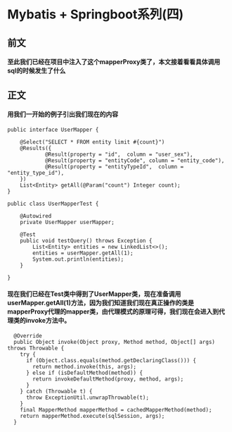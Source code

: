 # Mybatis + Springboot系列(四) 
## 前文
#### 至此我们已经在项目中注入了这个mapperProxy类了，本文接着看看具体调用sql的时候发生了什么
## 正文
#### 用我们一开始的例子引出我们现在的内容
````
public interface UserMapper {

    @Select("SELECT * FROM entity limit #{count}")
    @Results({
            @Result(property = "id",  column = "user_sex"),
            @Result(property = "entityCode", column = "entity_code"),
            @Result(property = "entityTypeId",  column = "entity_type_id"),
    })
    List<Entity> getAll(@Param("count") Integer count);
}

public class UserMapperTest {

    @Autowired
    private UserMapper userMapper;

    @Test
    public void testQuery() throws Exception {
        List<Entity> entities = new LinkedList<>();
        entities = userMapper.getAll(1);
        System.out.println(entities);
    }

}
````
#### 现在我们已经在Test类中得到了UserMapper类，现在准备调用userMapper.getAll(1)方法，因为我们知道我们现在真正操作的类是mapperProxy代理的mapper类，由代理模式的原理可得，我们现在会进入到代理类的invoke方法中。
````
  @Override
  public Object invoke(Object proxy, Method method, Object[] args) throws Throwable {
    try {
      if (Object.class.equals(method.getDeclaringClass())) {
        return method.invoke(this, args);
      } else if (isDefaultMethod(method)) {
        return invokeDefaultMethod(proxy, method, args);
      }
    } catch (Throwable t) {
      throw ExceptionUtil.unwrapThrowable(t);
    }
    final MapperMethod mapperMethod = cachedMapperMethod(method);
    return mapperMethod.execute(sqlSession, args);
  }
````